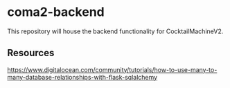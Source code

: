# coma2-backend
This repository will house the backend functionality for CocktailMachineV2.

## Resources
https://www.digitalocean.com/community/tutorials/how-to-use-many-to-many-database-relationships-with-flask-sqlalchemy